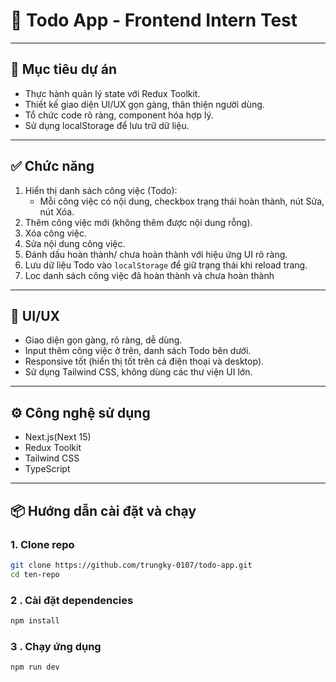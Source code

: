 # 🧪 Todo App - Frontend Intern Test
---

## 🎯 Mục tiêu dự án

- Thực hành quản lý state với Redux Toolkit.
- Thiết kế giao diện UI/UX gọn gàng, thân thiện người dùng.
- Tổ chức code rõ ràng, component hóa hợp lý.
- Sử dụng localStorage để lưu trữ dữ liệu.

---

## ✅ Chức năng

1. Hiển thị danh sách công việc (Todo):
   - Mỗi công việc có nội dung, checkbox trạng thái hoàn thành, nút Sửa, nút Xóa.
2. Thêm công việc mới (không thêm được nội dung rỗng).
3. Xóa công việc.
4. Sửa nội dung công việc.
5. Đánh dấu hoàn thành/ chưa hoàn thành với hiệu ứng UI rõ ràng.
6. Lưu dữ liệu Todo vào `localStorage` để giữ trạng thái khi reload trang.
7. Loc danh sách công việc đã hoàn thành và chưa hoàn thành

---

## 🎨 UI/UX

- Giao diện gọn gàng, rõ ràng, dễ dùng.
- Input thêm công việc ở trên, danh sách Todo bên dưới.
- Responsive tốt (hiển thị tốt trên cả điện thoại và desktop).
- Sử dụng Tailwind CSS, không dùng các thư viện UI lớn.

---

## ⚙️ Công nghệ sử dụng

- Next.js(Next 15)
- Redux Toolkit 
- Tailwind CSS
- TypeScript 

---

## 📦 Hướng dẫn cài đặt và chạy

### 1. Clone repo

```bash
git clone https://github.com/trungky-0107/todo-app.git
cd ten-repo
```
### 2 . Cài đặt dependencies
```bash
npm install
```
### 3 . Chạy ứng dụng
```bash
npm run dev
```
